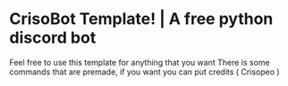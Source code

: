 # CrisoBot Template! | A free python discord bot

Feel free to use this template for anything that you want
There is some commands that are premade, if you want you can put credits ( Crisopeo )

